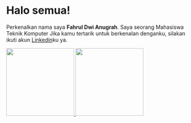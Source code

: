 # Halo semua! 

Perkenalkan nama saya **Fahrul Dwi Anugrah**.
Saya seorang Mahasiswa Teknik Komputer
Jika kamu tertarik untuk berkenalan denganku, silakan ikuti akun [Linkedin](https://www.linkedin.com/in/fahrulanugrh86/)ku ya.

<p align="left">
<a href="https://github.com/fahrulanugrh86">
  <img height="180em" src="https://github-readme-stats-eight-theta.vercel.app/api?username=fahrulanugrh86&show_icons=true&theme=algolia&include_all_commits=true&count_private=true"/>
  <img height="180em" src="https://github-readme-stats-eight-theta.vercel.app/api/top-langs/?username=fahrulanugrh86&layout=compact&langs_count=8&theme=algolia"/>
</a>
</p>
